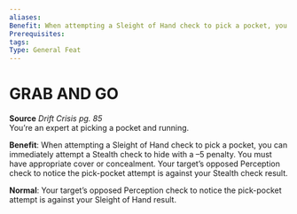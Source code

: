 ```yaml
---
aliases: 
Benefit: When attempting a Sleight of Hand check to pick a pocket, you can immediately attempt a Stealth check to hide with a –5 penalty. You must have appropriate cover or concealment. Your target’s opposed Perception check to notice the pick-pocket attempt is against your Stealth check result.
Prerequisites: 
tags: 
Type: General Feat
---
```

# GRAB AND GO
**Source** _Drift Crisis pg. 85_  
You’re an expert at picking a pocket and running.

**Benefit**: When attempting a Sleight of Hand check to pick a pocket, you can immediately attempt a Stealth check to hide with a –5 penalty. You must have appropriate cover or concealment. Your target’s opposed Perception check to notice the pick-pocket attempt is against your Stealth check result.

**Normal**: Your target’s opposed Perception check to notice the pick-pocket attempt is against your Sleight of Hand result.